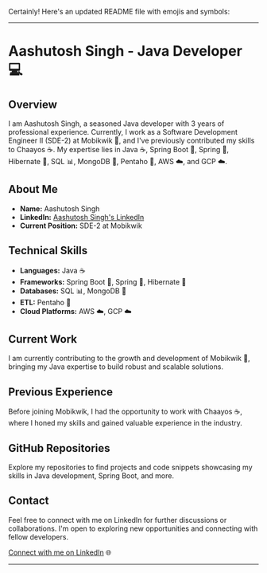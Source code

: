 Certainly! Here's an updated README file with emojis and symbols:

---

# Aashutosh Singh - Java Developer 💻

## Overview
I am Aashutosh Singh, a seasoned Java developer with 3 years of professional experience. Currently, I work as a Software Development Engineer II (SDE-2) at Mobikwik 🚀, and I've previously contributed my skills to Chaayos ☕. My expertise lies in Java ☕, Spring Boot 🌱, Spring 🍃, Hibernate 🎲, SQL 📊, MongoDB 🍃, Pentaho 🔄, AWS ☁️, and GCP ☁️.

## About Me
- **Name:** Aashutosh Singh
- **LinkedIn:** [Aashutosh Singh's LinkedIn](https://www.linkedin.com/in/aashutoshsingh19/)
- **Current Position:** SDE-2 at Mobikwik

## Technical Skills
- **Languages:** Java ☕
- **Frameworks:** Spring Boot 🌱, Spring 🍃, Hibernate 🎲
- **Databases:** SQL 📊, MongoDB 🍃
- **ETL:** Pentaho 🔄
- **Cloud Platforms:** AWS ☁️, GCP ☁️

## Current Work
I am currently contributing to the growth and development of Mobikwik 🚀, bringing my Java expertise to build robust and scalable solutions.

## Previous Experience
Before joining Mobikwik, I had the opportunity to work with Chaayos ☕, where I honed my skills and gained valuable experience in the industry.

## GitHub Repositories
Explore my repositories to find projects and code snippets showcasing my skills in Java development, Spring Boot, and more.

## Contact
Feel free to connect with me on LinkedIn for further discussions or collaborations. I'm open to exploring new opportunities and connecting with fellow developers.

[Connect with me on LinkedIn](https://www.linkedin.com/in/aashutoshsingh19/) 🌐

---
